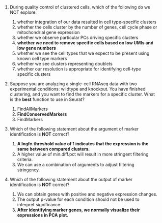 1. During quality control of clustered cells, which of the following do we NOT explore:
    1. whether integration of our data resulted in cell type-specific clusters
    1. whether the cells cluster by the number of genes, cell cycle phase or mitochondrial gene expression
    1. whether we observe particular PCs driving specific clusters
    1. **whether we need to remove specific cells based on low UMIs and low gene numbers**
    1. whether we see the cell types that we expect to be present using known cell type markers
    1. whether we see clusters representing doublets
    1. whether our resolution is appropriate for identifying cell-type specific clusters


1. Suppose you are analyzing a single-cell RNAseq data with two experimental conditions: wildtype and knockout. You have finished clustering, and you want to find the markers for a specific cluster. What is the **best** function to use in Seurat?
    1. FindAllMarkers 
    1. **FindConservedMarkers**
    1. FindMarkers
    
2. Which of the following statement about the argument of marker identification is **NOT** correct?
    1. **A logfc.threshold value of 1 indicates that the expression is the same between compared clusters.**
    1. A higher value of min.diff.pct will result in more stringent filtering criteria.
    1. We can use a combination of arguments to adjust filtering stringency. 

3. Which of the following statement about the output of marker identification is **NOT** correct?
    1. We can obtain genes with positive and negative expression changes.
    1. The output p-value for each condition should not be used to interpret significance.
    1. **After identifying marker genes, we normally visualize their expressions in PCA plot.**
